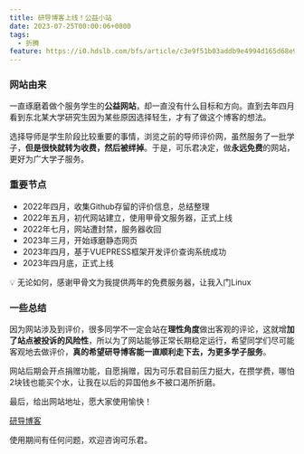 ```yaml
---
title: 研导博客上线！公益小站
date: 2023-07-25T00:00:06+0800
tags:
  - 折腾
feature: https://i0.hdslb.com/bfs/article/c3e9f51b03addb9e4994d165d68e94ab514080334.jpg
---
```

### 网站由来

一直琢磨着做个服务学生的**公益网站**，却一直没有什么目标和方向。直到去年四月看到东北某大学研究生因为某些原因选择轻生，才有了做这个博客的想法。

选择导师是学生阶段比较重要的事情，浏览之前的导师评价网，虽然服务了一批学子，**但是很快就转为收费，然后被绊掉**。于是，可乐君决定，做**永远免费**的网站，更好为广大学子服务。

### 重要节点

- 2022年四月，收集Github存留的评价信息，总结整理
- 2022年五月，初代网站建立，使用甲骨文服务器，正式上线
- 2022年七月，网站遭封禁，服务器收回
- 2023年三月，开始琢磨静态网页
- 2023年四月，基于VUEPRESS框架开发评价查询系统成功
- 2023年四月底，正式上线

<aside>
💡 无论如何，感谢甲骨文为我提供两年的免费服务器，让我入门Linux

</aside>

### 一些总结

因为网站涉及到评价，很多同学不一定会站在**理性角度**做出客观的评论，这就增**加了站点被投诉的风险性**，所以为了网站能够正常长期稳定运行，希望同学们尽可能客观地去做评价，**真的希望研导博客能一直顺利走下去，为更多学子服务**。

网站后期会开点捐赠功能，自愿捐赠，因为可乐君目前压力挺大，在攒学费，哪怕2块钱也能买个水，让我在以后的异国他乡不被口渴所折磨。

最后，给出网站地址，愿大家使用愉快！

[研导博客](https://rate.xiaoayu.ren)

使用期间有任何问题，欢迎咨询可乐君。